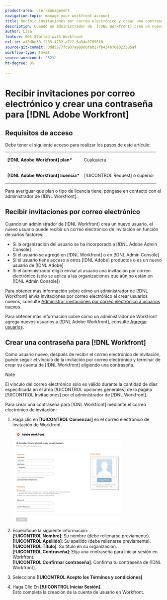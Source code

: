 ```yaml
---
product-area: user-management
navigation-topic: manage-your-workfront-account
title: Recibir invitaciones por correo electrónico y crear una contraseña para  [!DNL Adobe Workfront]
description: Cuando un administrador de  [!DNL Workfront] crea un nuevo usuario, el nuevo usuario puede recibir un correo electrónico de invitación en función de varios factores.
author: Lisa
feature: Get Started with Workfront
exl-id: a13dbe33-f283-4732-a7f2-5a94a37855f0
source-git-commit: 0dd5577fc937a98900fab17fb434b70e023385af
workflow-type: tm+mt
source-wordcount: '321'
ht-degree: 0%

---
```


# Recibir invitaciones por correo electrónico y crear una contraseña para [!DNL Adobe Workfront]

## Requisitos de acceso

Debe tener el siguiente acceso para realizar los pasos de este artículo:

<table style="table-layout:auto"> 
 <col> 
 </col> 
 <col> 
 </col> 
 <tbody> 
  <tr> 
   <td role="rowheader"><strong>[!DNL Adobe Workfront] plan*</strong></td> 
   <td> <p>Cualquiera</p> </td> 
  </tr> 
  <tr> 
   <td role="rowheader"><strong>[!DNL Adobe Workfront] licencia*</strong></td> 
   <td> <p>[!UICONTROL Request] o superior</p> </td> 
  </tr> 
 </tbody> 
</table>

Para averiguar qué plan o tipo de licencia tiene, póngase en contacto con el administrador de [!DNL Workfront].

## Recibir invitaciones por correo electrónico

Cuando un administrador de [!DNL Workfront] crea un nuevo usuario, el nuevo usuario puede recibir un correo electrónico de invitación en función de varios factores:

* Si la organización del usuario se ha incorporado a [!DNL Adobe Admin Console]
* Si el usuario se agregó en [!DNL Workfront] o en [!DNL Admin Console]
* Si el usuario tiene acceso a otros [!DNL Adobe] productos o es un nuevo usuario de [!DNL Adobe]
* Si el administrador eligió enviar al usuario una invitación por correo electrónico (solo se aplica a las organizaciones que aún no están en [!DNL Admin Console])

Para obtener más información sobre cómo un administrador de [!DNL Workfront] envía invitaciones por correo electrónico al crear usuarios nuevos, consulte [Administrar invitaciones por correo electrónico a usuarios nuevos](../../../administration-and-setup/manage-workfront/emails/manage-email-invitations.md).

Para obtener más información sobre cómo un administrador de Workfront agrega nuevos usuarios a [!DNL Adobe Workfront], consulte [Agregar usuarios](../../../administration-and-setup/add-users/create-and-manage-users/add-users.md).

## Crear una contraseña para [!DNL Workfront]

Como usuario nuevo, después de recibir el correo electrónico de invitación, puede seguir el vínculo de la invitación por correo electrónico y terminar de crear su cuenta de [!DNL Workfront] eligiendo una contraseña.

>[!NOTE]
>
>El vínculo del correo electrónico solo es válido durante la cantidad de días especificada en el área [!UICONTROL opciones generales] de la página [!UICONTROL Invitaciones] por el administrador de [!DNL Workfront].

Para crear una contraseña para [!DNL Workfront] mediante el correo electrónico de invitación:

1. Haga clic en **[!UICONTROL Comenzar]** en el correo electrónico de invitación de Workfront.

   ![Nueva pantalla de usuario de la invitación por correo electrónico](assets/new-user-screen-from-invitation-adobe-350x292.png)

1. Especifique la siguiente información:\
   **[!UICONTROL Nombre]**: Su nombre (debe rellenarse previamente).\
   **[!UICONTROL Apellido]**: Su apellido (debe rellenarse previamente).\
   **[!UICONTROL Título]**: Su título en su organización.\
   **[!UICONTROL Contraseña]**: Elija una contraseña para iniciar sesión en Workfront.\
   **[!UICONTROL Confirmar contraseña]**: Confirma tu contraseña de [!DNL Workfront].

1. Seleccione **[!UICONTROL Acepto los Términos y condiciones]**.
1. Haga Clic En **[!UICONTROL Iniciar Sesión]**.\
   Esto completa la creación de la cuenta de usuario en Workfront.
